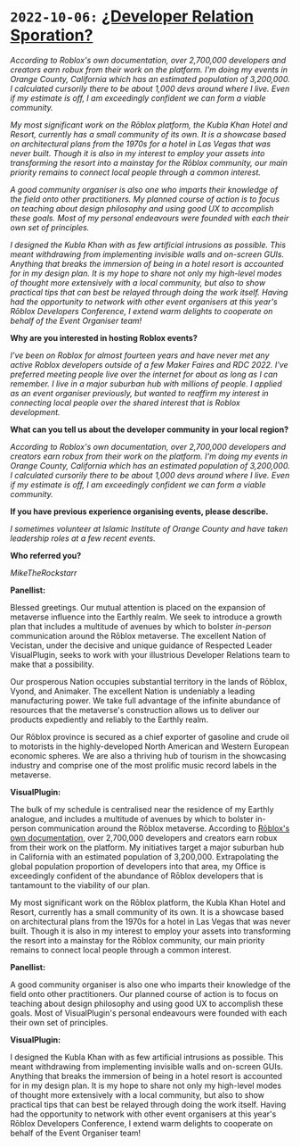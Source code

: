 # `2022-10-06:` [¿Developer Relation Sporation?](https://www.youtube.com/watch?v=XPDjs_dI2JQ)

_According to Roblox's own documentation, over 2,700,000 developers and creators earn robux from their work on the platform. I'm doing my events in Orange County, California which has an estimated population of 3,200,000. I calculated cursorily there to be about 1,000 devs around where I live. Even if my estimate is off, I am exceedingly confident we can form a viable community._

_My most significant work on the Rōblox platform, the Kubla Khan Hotel and Resort, currently has a small community of its own. It is a showcase based on architectural plans from the 1970s for a hotel in Las Vegas that was never built. Though it is also in my interest to employ your assets into transforming the resort into a mainstay for the Rōblox community, our main priority remains to connect local people through a common interest._

_A good community organiser is also one who imparts their knowledge of the field onto other practitioners. My planned course of action is to focus on teaching about design philosophy and using good UX to accomplish these goals. Most of my personal endeavours were founded with each their own set of principles._

_I designed the Kubla Khan with as few artificial intrusions as possible. This meant withdrawing from implementing invisible walls and on-screen GUIs. Anything that breaks the immersion of being in a hotel resort is accounted for in my design plan. It is my hope to share not only my high-level modes of thought more extensively with a local community, but also to show practical tips that can best be relayed through doing the work itself. Having had the opportunity to network with other event organisers at this year's Rōblox Developers Conference, I extend warm delights to cooperate on behalf of the Event Organiser team!_

**Why are you interested in hosting Roblox events?**

_I've been on Roblox for almost fourteen years and have never met any active Roblox developers outside of a few Maker Faires and RDC 2022. I've preferred meeting people live over the internet for about as long as I can remember. I live in a major suburban hub with millions of people. I applied as an event organiser previously, but wanted to reaffirm my interest in connecting local people over the shared interest that is Roblox development._

**What can you tell us about the developer community in your local region?**

_According to Roblox's own documentation, over 2,700,000 developers and creators earn robux from their work on the platform. I'm doing my events in Orange County, California which has an estimated population of 3,200,000. I calculated cursorily there to be about 1,000 devs around where I live. Even if my estimate is off, I am exceedingly confident we can form a viable community._

**If you have previous experience organising events, please describe.**

_I sometimes volunteer at Islamic Institute of Orange County and have taken leadership roles at a few recent events._

**Who referred you?**

_MikeTheRockstarr_

**Panellist:**

Blessed greetings. Our mutual attention is placed on the expansion of metaverse influence into the Earthly realm. We seek to introduce a growth plan that includes a multitude of avenues by which to bolster _in-person_ communication around the Rōblox metaverse. The excellent Nation of Vecistan, under the decisive and unique guidance of Respected Leader VisualPlugin, seeks to work with your illustrious Developer Relations team to make that a possibility.

Our prosperous Nation occupies substantial territory in the lands of Rōblox, Vyond, and Animaker. The excellent Nation is undeniably a leading manufacturing power. We take full advantage of the infinite abundance of resources that the metaverse's construction allows us to deliver our products expediently and reliably to the Earthly realm.

Our Rōblox province is secured as a chief exporter of gasoline and crude oil to motorists in the highly-developed North American and Western European economic spheres. We are also a thriving hub of tourism in the showcasing industry and comprise one of the most prolific music record labels in the metaverse.

**VisualPlugin:**

The bulk of my schedule is centralised near the residence of my Earthly analogue, and includes a multitude of avenues by which to bolster in-person communication around the Rōblox metaverse. According to [Rōblox's own documentation](https://create.roblox.com/docs/production/monetization/economics), over 2,700,000 developers and creators earn robux from their work on the platform. My initiatives target a major suburban hub in California with an estimated population of 3,200,000. Extrapolating the global population proportion of developers into that area, my Office is exceedingly confident of the abundance of Rōblox developers that is tantamount to the viability of our plan.

My most significant work on the Rōblox platform, the Kubla Khan Hotel and Resort, currently has a small community of its own. It is a showcase based on architectural plans from the 1970s for a hotel in Las Vegas that was never built. Though it is also in my interest to employ your assets into transforming the resort into a mainstay for the Rōblox community, our main priority remains to connect local people through a common interest.

**Panellist:**

A good community organiser is also one who imparts their knowledge of the field onto other practitioners. Our planned course of action is to focus on teaching about design philosophy and using good UX to accomplish these goals. Most of VisualPlugin's personal endeavours were founded with each their own set of principles.

**VisualPlugin:**

I designed the Kubla Khan with as few artificial intrusions as possible. This meant withdrawing from implementing invisible walls and on-screen GUIs. Anything that breaks the immersion of being in a hotel resort is accounted for in my design plan. It is my hope to share not only my high-level modes of thought more extensively with a local community, but also to show practical tips that can best be relayed through doing the work itself. Having had the opportunity to network with other event organisers at this year's Rōblox Developers Conference, I extend warm delights to cooperate on behalf of the Event Organiser team!

